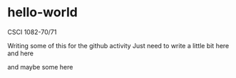 # hello-world
CSCI 1082-70/71

Writing some of this for the github activity
Just need to write a little bit here
and here

and maybe some here
